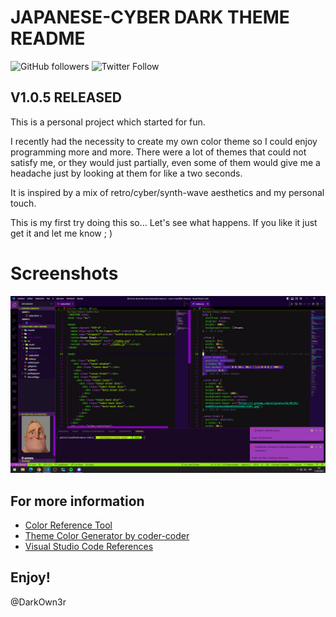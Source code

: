 # JAPANESE-CYBER DARK THEME  README

![GitHub followers](https://img.shields.io/github/followers/DarkOwn3r?style=social) ![Twitter Follow](https://img.shields.io/twitter/follow/DarkOwn3r?style=plastic) 

## **V1.0.5 RELEASED** 

This is a personal project which started for fun.

I recently had the necessity to create my own color theme so I could enjoy programming more and more.
There were a lot of themes that could not satisfy me, or they would just partially, even some of them would give me a headache just by looking at them for like a two seconds.

It is inspired by a mix of retro/cyber/synth-wave aesthetics and my personal touch.

This is my first try doing this so... Let's see what happens. If you like it just get it and let me know ; )

# Screenshots

![Sample Screenshot](https://raw.githubusercontent.com/DarkOwn3r/japanese-cyber-dark/main/v1.0_palette%20.PNG)
## For more information

* [Color Reference Tool](https://coolors.co/)
* [Theme Color Generator by coder-coder](https://coder-coder.com/vs-code-theme-color-generator/)
* [Visual Studio Code References](https://code.visualstudio.com/api/references/theme-color)

## **Enjoy!** 
@DarkOwn3r
